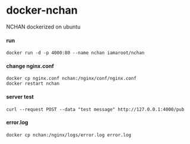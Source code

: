 # docker-nchan
NCHAN dockerized on ubuntu

#### run
```
docker run -d -p 4000:80 --name nchan iamaroot/nchan
```

#### change nginx.conf
```
docker cp nginx.conf nchan:/nginx/conf/nginx.conf
docker restart nchan
```

#### server test
```
curl --request POST --data "test message" http://127.0.0.1:4000/pub
```

#### error.log
```
docker cp nchan:/nginx/logs/error.log error.log
```
